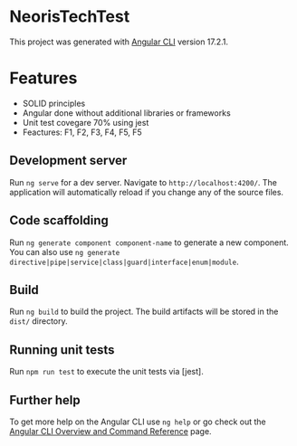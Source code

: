 # NeorisTechTest

This project was generated with [Angular CLI](https://github.com/angular/angular-cli) version 17.2.1.

# Features

- SOLID principles
- Angular done without additional libraries or frameworks
- Unit test covegare 70% using jest
- Feactures: F1, F2, F3, F4, F5, F5

## Development server

Run `ng serve` for a dev server. Navigate to `http://localhost:4200/`. The application will automatically reload if you change any of the source files.

## Code scaffolding

Run `ng generate component component-name` to generate a new component. You can also use `ng generate directive|pipe|service|class|guard|interface|enum|module`.

## Build

Run `ng build` to build the project. The build artifacts will be stored in the `dist/` directory.

## Running unit tests

Run `npm run test` to execute the unit tests via [jest].

## Further help

To get more help on the Angular CLI use `ng help` or go check out the [Angular CLI Overview and Command Reference](https://angular.io/cli) page.
